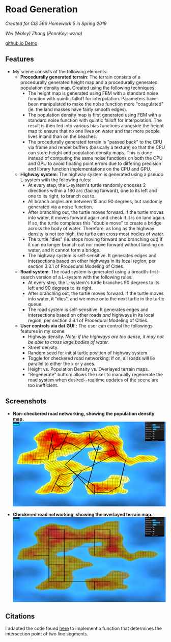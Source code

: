 # Road Generation
_Created for CIS 566 Homework 5 in Spring 2019_

_Wei (Waley) Zhang (PennKey: wzha)_

[github.io Demo](https://greedyai.github.io/road-generation/)

## Features
- My scene consists of the following elements:
  - __Procedurally generated terrain__: The terrain consists of a procedurally generated height map and a procedurally generated population density map. Created using the following techniques:
    - The height map is generated using FBM with a standard noise function with quintic falloff for interpolation. Parameters have been manipulated to make the noise function more "coagulated" (ie. the land masses have fairly smooth edges).
    - The population density map is first generated using FBM with a standard noise function with quintic falloff for interpolation. The result is then fed into various bias functions alongside the height map to ensure that no one lives on water and that more people lives inland than on the beaches.
    - The procedurally generated terrain is "passed back" to the CPU via frame and render buffers (basically a texture) so that the CPU can store height and population density maps. This is done instead of computing the same noise functions on both the CPU and GPU to avoid floating point errors due to differing precision and library function implementations on the CPU and GPU.
  - __Highway system__: The highway system is generated using a pseudo L-system with the following rules:
    - At every step, the L-system's turtle randomly chooses 2 directions within a 180 arc (facing forward), one to its left and one to its right, to branch out to.
    - All branch angles are between 15 and 90 degrees, but randomly generated via a noise function.
    - After branching out, the turtle moves forward. If the turtle moves into water, it moves forward again and check if it is on land again. If so, the turtle completes this "double move" to create a bridge across the body of water. Therefore, as long as the highway density is not too high, the turtle can cross most bodies of water.
    - The turtle "dies" (ie. stops moving forward and branching out) if it can no longer branch out nor move forward without landing on water, and it cannot form a bridge.
    - The highway system is self-sensitive. It generates edges and intersections based on other highways in its local region, per section 3.3.1 of Procedural Modeling of Cities.
  - __Road system__: The road system is generated using a breadth-first-search version of a L-system with the following rules:
    - At every step, the L-system's turtle branches 90 degrees to its left and 90 degrees to its right.
    - After branching out, the turtle moves forward. If the turtle moves into water, it "dies", and we move onto the next turtle in the turtle queue.
    - The road system is self-sensitive. It generates edges and intersections based on other roads _and_ highways in its local region, per section 3.3.1 of Procedural Modeling of Cities.
  - __User controls via dat.GUI.__: The user can control the followings features in my scene:
    - Highway density. _Note: if the highways are too dense, it may not be able to cross large bodies of water._
    - Street density.
    - Random seed for initial turtle position of highway system.
    - Toggle for checkered road networking: if on, all roads will lie parallel to either the x or y axes.
    - Height vs. Population Density vs. Overlayed terrain maps.
    - "Regenerate" button: allows the user to manually regenerate the road system when desired--realtime updates of the scene are too inefficient.

## Screenshots
- __Non-checkered road networking, showing the population density map.__
![](img/non_checkered.PNG)

- __Checkered road networking, showing the overlayed terrain map.__
![](img/checkered.PNG)


## Citations
I adapted the code found [here](https://gist.github.com/gordonwoodhull/50eb65d2f048789f9558) to implement a function that determines the intersection point of two line segments.
